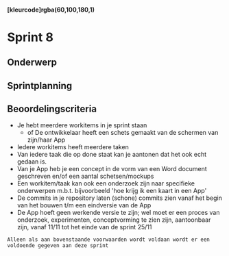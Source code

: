 #### [kleurcode]rgba(60,100,180,1)

# Sprint 8

## Onderwerp

## Sprintplanning

## Beoordelingscriteria

- Je hebt meerdere workitems in je sprint staan 
    - of De ontwikkelaar heeft een schets gemaakt van de schermen van zijn/haar App
- Iedere workitems heeft meerdere taken
- Van iedere taak die op done staat kan je aantonen dat het ook echt gedaan is.
- Van je App heb je een concept in de vorm van een Word document geschreven en/of een aantal schetsen/mockups
- Een workitem/taak kan ook een onderzoek zijn naar specifieke onderwerpen m.b.t. bijvoorbeeld 'hoe krijg ik een kaart in een App'
- De commits in je repository laten (schone) commits zien vanaf het begin van het bouwen t/m een eindversie van de App
- De App hoeft geen werkende versie te zijn; wel moet er een proces van onderzoek, experimenten, conceptvorming te zien zijn, aantoonbaar zijn, vanaf 11/11 tot het einde van de sprint 25/11

``Alleen als aan bovenstaande voorwaarden wordt voldaan wordt er een voldoende gegeven aan deze sprint``